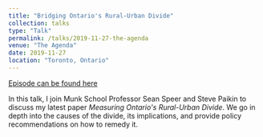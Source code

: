 ```yaml
---
title: "Bridging Ontario's Rural-Urban Divide"
collection: talks
type: "Talk"
permalink: /talks/2019-11-27-the-agenda
venue: "The Agenda"
date: 2019-11-27
location: "Toronto, Ontario"
---
```


[Episode can be found here](https://www.tvo.org/video/bridging-ontarios-urban-rural-divide)

In this talk, I join Munk School Professor Sean Speer and Steve Paikin to discuss my latest paper <i>Measuring Ontario's Rural-Urban Divide</i>. We go in depth into the causes of the divide, its implications, and provide policy recommendations on how to remedy it.
